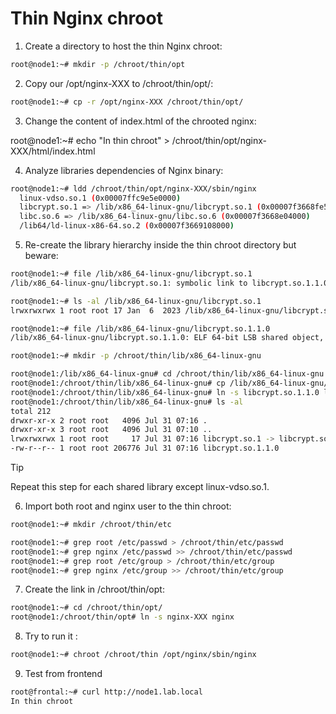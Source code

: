 # Thin Nginx chroot

1. Create a directory to host the thin Nginx chroot:

```bash
root@node1:~# mkdir -p /chroot/thin/opt
```

2. Copy our /opt/nginx-XXX to /chroot/thin/opt/:

```bash
root@node1:~# cp -r /opt/nginx-XXX /chroot/thin/opt/
```

3. Change the content of index.html of the chrooted nginx:

root@node1:~# echo "In thin chroot" > /chroot/thin/opt/nginx-XXX/html/index.html

4. Analyze libraries dependencies of Nginx binary:

```bash
root@node1:~# ldd /chroot/thin/opt/nginx-XXX/sbin/nginx
  linux-vdso.so.1 (0x00007ffc9e5e0000)
  libcrypt.so.1 => /lib/x86_64-linux-gnu/libcrypt.so.1 (0x00007f3668fe5000)
  libc.so.6 => /lib/x86_64-linux-gnu/libc.so.6 (0x00007f3668e04000)
  /lib64/ld-linux-x86-64.so.2 (0x00007f3669108000)
```

5. Re-create the library hierarchy inside the thin chroot directory but beware:

```bash
root@node1:~# file /lib/x86_64-linux-gnu/libcrypt.so.1
/lib/x86_64-linux-gnu/libcrypt.so.1: symbolic link to libcrypt.so.1.1.0
```

```bash
root@node1:~# ls -al /lib/x86_64-linux-gnu/libcrypt.so.1
lrwxrwxrwx 1 root root 17 Jan  6  2023 /lib/x86_64-linux-gnu/libcrypt.so.1 -> libcrypt.so.1.1.0
```

```bash
root@node1:~# file /lib/x86_64-linux-gnu/libcrypt.so.1.1.0
/lib/x86_64-linux-gnu/libcrypt.so.1.1.0: ELF 64-bit LSB shared object, x86-64, version 1 (SYSV), dynamically linked, BuildID[sha1]=6c22e42bcfd160936db1a3eb5477f86c808d3e7f, stripped
```

```bash
root@node1:~# mkdir -p /chroot/thin/lib/x86_64-linux-gnu
```

```bash
root@node1:/lib/x86_64-linux-gnu# cd /chroot/thin/lib/x86_64-linux-gnu
root@node1:/chroot/thin/lib/x86_64-linux-gnu# cp /lib/x86_64-linux-gnu/libcrypt.so.1.1.0 ./
root@node1:/chroot/thin/lib/x86_64-linux-gnu# ln -s libcrypt.so.1.1.0 libcrypt.so.1
root@node1:/chroot/thin/lib/x86_64-linux-gnu# ls -al
total 212
drwxr-xr-x 2 root root   4096 Jul 31 07:16 .
drwxr-xr-x 3 root root   4096 Jul 31 07:10 ..
lrwxrwxrwx 1 root root     17 Jul 31 07:16 libcrypt.so.1 -> libcrypt.so.1.1.0
-rw-r--r-- 1 root root 206776 Jul 31 07:16 libcrypt.so.1.1.0
```

> [!TIP]
> Repeat this step for each shared library except linux-vdso.so.1.

6. Import both root and nginx user to the thin chroot:

```bash
root@node1:~# mkdir /chroot/thin/etc
```

```bash
root@node1:~# grep root /etc/passwd > /chroot/thin/etc/passwd
root@node1:~# grep nginx /etc/passwd >> /chroot/thin/etc/passwd
root@node1:~# grep root /etc/group > /chroot/thin/etc/group
root@node1:~# grep nginx /etc/group >> /chroot/thin/etc/group
```

7. Create the link in /chroot/thin/opt:

```bash
root@node1:~# cd /chroot/thin/opt/
root@node1:/chroot/thin/opt# ln -s nginx-XXX nginx
```

8. Try to run it :

```bash
root@node1:~# chroot /chroot/thin /opt/nginx/sbin/nginx
```

9. Test from frontend

```bash
root@frontal:~# curl http://node1.lab.local
In thin chroot
```
